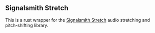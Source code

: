 ## Signalsmith Stretch

This is a rust wrapper for the [Signalsmith Stretch](https://github.com/Signalsmith-Audio/signalsmith-stretch) audio stretching and pitch-shifting library.

